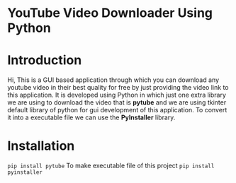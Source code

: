 # YouTube Video Downloader Using Python 

# Introduction
Hi, This is a GUI based application through which you can download any youtube video in their best quality for free by just providing the video link to this application.
It is developed using Python in which just one extra library we are using to download the video that is **pytube** and we are using tkinter default library of python for gui development of this application. To convert it into a executable file we can use the **PyInstaller** library.



# Installation
`pip install pytube`
To make executable file of this project 
`pip install pyinstaller`












